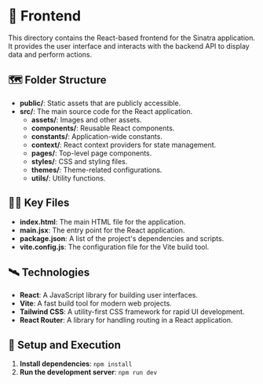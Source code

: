# 🤗 Frontend

This directory contains the React-based frontend for the Sinatra application. It provides the user interface and interacts with the backend API to display data and perform actions.

## 🗺️ Folder Structure

- **public/**: Static assets that are publicly accessible.
- **src/**: The main source code for the React application.
  - **assets/**: Images and other assets.
  - **components/**: Reusable React components.
  - **constants/**: Application-wide constants.
  - **context/**: React context providers for state management.
  - **pages/**: Top-level page components.
  - **styles/**: CSS and styling files.
  - **themes/**: Theme-related configurations.
  - **utils/**: Utility functions.

## 👩‍🎤 Key Files

- **index.html**: The main HTML file for the application.
- **main.jsx**: The entry point for the React application.
- **package.json**: A list of the project's dependencies and scripts.
- **vite.config.js**: The configuration file for the Vite build tool.

## 🛰️ Technologies

- **React**: A JavaScript library for building user interfaces.
- **Vite**: A fast build tool for modern web projects.
- **Tailwind CSS**: A utility-first CSS framework for rapid UI development.
- **React Router**: A library for handling routing in a React application.

## 🔫 Setup and Execution

1. **Install dependencies**: `npm install`
2. **Run the development server**: `npm run dev`
